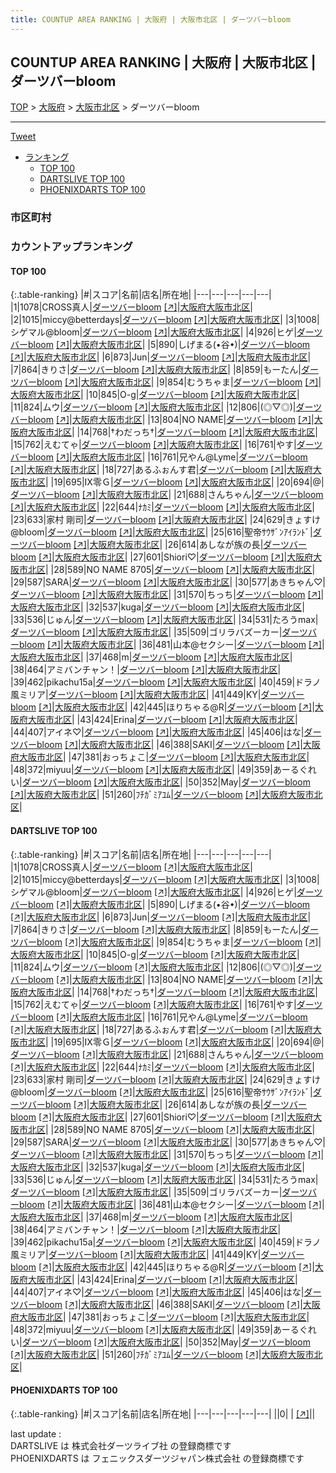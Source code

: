 ```yaml
---
title: COUNTUP AREA RANKING | 大阪府 | 大阪市北区 | ダーツバーbloom
---
```

## COUNTUP AREA RANKING | 大阪府 | 大阪市北区 | ダーツバーbloom

[TOP](/darts/rank/) > [大阪府](/darts/rank/大阪府/) > [大阪市北区](/darts/rank/大阪府/大阪市北区/) > ダーツバーbloom

___

<a href="https://twitter.com/share?ref_src=twsrc%5Etfw" data-text="COUNTUP AREA RANKING | 大阪府大阪市北区ダーツバーbloom" class="twitter-share-button" data-hashtags="DARTSLIVE,PHOENIXDARTS,darts,ダーツ" data-show-count="false">Tweet</a>

* [ランキング](#カウントアップランキング)
    * [TOP 100](#top-100)
    * [DARTSLIVE TOP 100](#dartslive-top-100)
    * [PHOENIXDARTS TOP 100](#phoenixdarts-top-100)

### 市区町村

<ul>

</ul>

### カウントアップランキング

#### TOP 100



{:.table-ranking}
|#|スコア|名前|店名|所在地|
|---|---|---|---|---|
|1|1078|<span class="rank-name-dl">CROSS真人</span>|<a href="/darts/rank/shops/dc8a082169d9123a790ab824ce8730e5.html">ダーツバーbloom</a> <a href="https://search.dartslive.com/jp/shop/dc8a082169d9123a790ab824ce8730e5">[↗]</a>|<a href="/darts/rank/大阪府/大阪市北区">大阪府大阪市北区</a>|
|2|1015|<span class="rank-name-dl">miccy@betterdays</span>|<a href="/darts/rank/shops/dc8a082169d9123a790ab824ce8730e5.html">ダーツバーbloom</a> <a href="https://search.dartslive.com/jp/shop/dc8a082169d9123a790ab824ce8730e5">[↗]</a>|<a href="/darts/rank/大阪府/大阪市北区">大阪府大阪市北区</a>|
|3|1008|<span class="rank-name-dl">シゲマル@bloom</span>|<a href="/darts/rank/shops/dc8a082169d9123a790ab824ce8730e5.html">ダーツバーbloom</a> <a href="https://search.dartslive.com/jp/shop/dc8a082169d9123a790ab824ce8730e5">[↗]</a>|<a href="/darts/rank/大阪府/大阪市北区">大阪府大阪市北区</a>|
|4|926|<span class="rank-name-dl">ヒゲ</span>|<a href="/darts/rank/shops/dc8a082169d9123a790ab824ce8730e5.html">ダーツバーbloom</a> <a href="https://search.dartslive.com/jp/shop/dc8a082169d9123a790ab824ce8730e5">[↗]</a>|<a href="/darts/rank/大阪府/大阪市北区">大阪府大阪市北区</a>|
|5|890|<span class="rank-name-dl">しげまる(•谷•)</span>|<a href="/darts/rank/shops/dc8a082169d9123a790ab824ce8730e5.html">ダーツバーbloom</a> <a href="https://search.dartslive.com/jp/shop/dc8a082169d9123a790ab824ce8730e5">[↗]</a>|<a href="/darts/rank/大阪府/大阪市北区">大阪府大阪市北区</a>|
|6|873|<span class="rank-name-dl">Jun</span>|<a href="/darts/rank/shops/dc8a082169d9123a790ab824ce8730e5.html">ダーツバーbloom</a> <a href="https://search.dartslive.com/jp/shop/dc8a082169d9123a790ab824ce8730e5">[↗]</a>|<a href="/darts/rank/大阪府/大阪市北区">大阪府大阪市北区</a>|
|7|864|<span class="rank-name-dl">きりさ</span>|<a href="/darts/rank/shops/dc8a082169d9123a790ab824ce8730e5.html">ダーツバーbloom</a> <a href="https://search.dartslive.com/jp/shop/dc8a082169d9123a790ab824ce8730e5">[↗]</a>|<a href="/darts/rank/大阪府/大阪市北区">大阪府大阪市北区</a>|
|8|859|<span class="rank-name-dl">もーたん</span>|<a href="/darts/rank/shops/dc8a082169d9123a790ab824ce8730e5.html">ダーツバーbloom</a> <a href="https://search.dartslive.com/jp/shop/dc8a082169d9123a790ab824ce8730e5">[↗]</a>|<a href="/darts/rank/大阪府/大阪市北区">大阪府大阪市北区</a>|
|9|854|<span class="rank-name-dl">むうちゃま</span>|<a href="/darts/rank/shops/dc8a082169d9123a790ab824ce8730e5.html">ダーツバーbloom</a> <a href="https://search.dartslive.com/jp/shop/dc8a082169d9123a790ab824ce8730e5">[↗]</a>|<a href="/darts/rank/大阪府/大阪市北区">大阪府大阪市北区</a>|
|10|845|<span class="rank-name-dl">O-g</span>|<a href="/darts/rank/shops/dc8a082169d9123a790ab824ce8730e5.html">ダーツバーbloom</a> <a href="https://search.dartslive.com/jp/shop/dc8a082169d9123a790ab824ce8730e5">[↗]</a>|<a href="/darts/rank/大阪府/大阪市北区">大阪府大阪市北区</a>|
|11|824|<span class="rank-name-dl">ムウ</span>|<a href="/darts/rank/shops/dc8a082169d9123a790ab824ce8730e5.html">ダーツバーbloom</a> <a href="https://search.dartslive.com/jp/shop/dc8a082169d9123a790ab824ce8730e5">[↗]</a>|<a href="/darts/rank/大阪府/大阪市北区">大阪府大阪市北区</a>|
|12|806|<span class="rank-name-dl">(◎▽◎)</span>|<a href="/darts/rank/shops/dc8a082169d9123a790ab824ce8730e5.html">ダーツバーbloom</a> <a href="https://search.dartslive.com/jp/shop/dc8a082169d9123a790ab824ce8730e5">[↗]</a>|<a href="/darts/rank/大阪府/大阪市北区">大阪府大阪市北区</a>|
|13|804|<span class="rank-name-dl">NO NAME</span>|<a href="/darts/rank/shops/dc8a082169d9123a790ab824ce8730e5.html">ダーツバーbloom</a> <a href="https://search.dartslive.com/jp/shop/dc8a082169d9123a790ab824ce8730e5">[↗]</a>|<a href="/darts/rank/大阪府/大阪市北区">大阪府大阪市北区</a>|
|14|768|<span class="rank-name-dl">†わだっち†</span>|<a href="/darts/rank/shops/dc8a082169d9123a790ab824ce8730e5.html">ダーツバーbloom</a> <a href="https://search.dartslive.com/jp/shop/dc8a082169d9123a790ab824ce8730e5">[↗]</a>|<a href="/darts/rank/大阪府/大阪市北区">大阪府大阪市北区</a>|
|15|762|<span class="rank-name-dl">えむてゃ</span>|<a href="/darts/rank/shops/dc8a082169d9123a790ab824ce8730e5.html">ダーツバーbloom</a> <a href="https://search.dartslive.com/jp/shop/dc8a082169d9123a790ab824ce8730e5">[↗]</a>|<a href="/darts/rank/大阪府/大阪市北区">大阪府大阪市北区</a>|
|16|761|<span class="rank-name-dl">やす</span>|<a href="/darts/rank/shops/dc8a082169d9123a790ab824ce8730e5.html">ダーツバーbloom</a> <a href="https://search.dartslive.com/jp/shop/dc8a082169d9123a790ab824ce8730e5">[↗]</a>|<a href="/darts/rank/大阪府/大阪市北区">大阪府大阪市北区</a>|
|16|761|<span class="rank-name-dl">兄やん@Lyme</span>|<a href="/darts/rank/shops/dc8a082169d9123a790ab824ce8730e5.html">ダーツバーbloom</a> <a href="https://search.dartslive.com/jp/shop/dc8a082169d9123a790ab824ce8730e5">[↗]</a>|<a href="/darts/rank/大阪府/大阪市北区">大阪府大阪市北区</a>|
|18|727|<span class="rank-name-dl">あるふぉんす君</span>|<a href="/darts/rank/shops/dc8a082169d9123a790ab824ce8730e5.html">ダーツバーbloom</a> <a href="https://search.dartslive.com/jp/shop/dc8a082169d9123a790ab824ce8730e5">[↗]</a>|<a href="/darts/rank/大阪府/大阪市北区">大阪府大阪市北区</a>|
|19|695|<span class="rank-name-dl">Ⅸ零Ｇ</span>|<a href="/darts/rank/shops/dc8a082169d9123a790ab824ce8730e5.html">ダーツバーbloom</a> <a href="https://search.dartslive.com/jp/shop/dc8a082169d9123a790ab824ce8730e5">[↗]</a>|<a href="/darts/rank/大阪府/大阪市北区">大阪府大阪市北区</a>|
|20|694|<span class="rank-name-dl">@</span>|<a href="/darts/rank/shops/dc8a082169d9123a790ab824ce8730e5.html">ダーツバーbloom</a> <a href="https://search.dartslive.com/jp/shop/dc8a082169d9123a790ab824ce8730e5">[↗]</a>|<a href="/darts/rank/大阪府/大阪市北区">大阪府大阪市北区</a>|
|21|688|<span class="rank-name-dl">さんちゃん</span>|<a href="/darts/rank/shops/dc8a082169d9123a790ab824ce8730e5.html">ダーツバーbloom</a> <a href="https://search.dartslive.com/jp/shop/dc8a082169d9123a790ab824ce8730e5">[↗]</a>|<a href="/darts/rank/大阪府/大阪市北区">大阪府大阪市北区</a>|
|22|644|<span class="rank-name-dl">ﾅｶﾐ</span>|<a href="/darts/rank/shops/dc8a082169d9123a790ab824ce8730e5.html">ダーツバーbloom</a> <a href="https://search.dartslive.com/jp/shop/dc8a082169d9123a790ab824ce8730e5">[↗]</a>|<a href="/darts/rank/大阪府/大阪市北区">大阪府大阪市北区</a>|
|23|633|<span class="rank-name-dl">家村 剛司</span>|<a href="/darts/rank/shops/dc8a082169d9123a790ab824ce8730e5.html">ダーツバーbloom</a> <a href="https://search.dartslive.com/jp/shop/dc8a082169d9123a790ab824ce8730e5">[↗]</a>|<a href="/darts/rank/大阪府/大阪市北区">大阪府大阪市北区</a>|
|24|629|<span class="rank-name-dl">きょすけ@bloom</span>|<a href="/darts/rank/shops/dc8a082169d9123a790ab824ce8730e5.html">ダーツバーbloom</a> <a href="https://search.dartslive.com/jp/shop/dc8a082169d9123a790ab824ce8730e5">[↗]</a>|<a href="/darts/rank/大阪府/大阪市北区">大阪府大阪市北区</a>|
|25|616|<span class="rank-name-dl">聖帝ｻｳｻﾞﾝｱｲﾗﾝﾄﾞ</span>|<a href="/darts/rank/shops/dc8a082169d9123a790ab824ce8730e5.html">ダーツバーbloom</a> <a href="https://search.dartslive.com/jp/shop/dc8a082169d9123a790ab824ce8730e5">[↗]</a>|<a href="/darts/rank/大阪府/大阪市北区">大阪府大阪市北区</a>|
|26|614|<span class="rank-name-dl">あしなが族の長</span>|<a href="/darts/rank/shops/dc8a082169d9123a790ab824ce8730e5.html">ダーツバーbloom</a> <a href="https://search.dartslive.com/jp/shop/dc8a082169d9123a790ab824ce8730e5">[↗]</a>|<a href="/darts/rank/大阪府/大阪市北区">大阪府大阪市北区</a>|
|27|601|<span class="rank-name-dl">Shiori♡</span>|<a href="/darts/rank/shops/dc8a082169d9123a790ab824ce8730e5.html">ダーツバーbloom</a> <a href="https://search.dartslive.com/jp/shop/dc8a082169d9123a790ab824ce8730e5">[↗]</a>|<a href="/darts/rank/大阪府/大阪市北区">大阪府大阪市北区</a>|
|28|589|<span class="rank-name-dl">NO NAME 8705</span>|<a href="/darts/rank/shops/dc8a082169d9123a790ab824ce8730e5.html">ダーツバーbloom</a> <a href="https://search.dartslive.com/jp/shop/dc8a082169d9123a790ab824ce8730e5">[↗]</a>|<a href="/darts/rank/大阪府/大阪市北区">大阪府大阪市北区</a>|
|29|587|<span class="rank-name-dl">SARA</span>|<a href="/darts/rank/shops/dc8a082169d9123a790ab824ce8730e5.html">ダーツバーbloom</a> <a href="https://search.dartslive.com/jp/shop/dc8a082169d9123a790ab824ce8730e5">[↗]</a>|<a href="/darts/rank/大阪府/大阪市北区">大阪府大阪市北区</a>|
|30|577|<span class="rank-name-dl">あきちゃん♡</span>|<a href="/darts/rank/shops/dc8a082169d9123a790ab824ce8730e5.html">ダーツバーbloom</a> <a href="https://search.dartslive.com/jp/shop/dc8a082169d9123a790ab824ce8730e5">[↗]</a>|<a href="/darts/rank/大阪府/大阪市北区">大阪府大阪市北区</a>|
|31|570|<span class="rank-name-dl">ちっち</span>|<a href="/darts/rank/shops/dc8a082169d9123a790ab824ce8730e5.html">ダーツバーbloom</a> <a href="https://search.dartslive.com/jp/shop/dc8a082169d9123a790ab824ce8730e5">[↗]</a>|<a href="/darts/rank/大阪府/大阪市北区">大阪府大阪市北区</a>|
|32|537|<span class="rank-name-dl">kuga</span>|<a href="/darts/rank/shops/dc8a082169d9123a790ab824ce8730e5.html">ダーツバーbloom</a> <a href="https://search.dartslive.com/jp/shop/dc8a082169d9123a790ab824ce8730e5">[↗]</a>|<a href="/darts/rank/大阪府/大阪市北区">大阪府大阪市北区</a>|
|33|536|<span class="rank-name-dl">じゅん</span>|<a href="/darts/rank/shops/dc8a082169d9123a790ab824ce8730e5.html">ダーツバーbloom</a> <a href="https://search.dartslive.com/jp/shop/dc8a082169d9123a790ab824ce8730e5">[↗]</a>|<a href="/darts/rank/大阪府/大阪市北区">大阪府大阪市北区</a>|
|34|531|<span class="rank-name-dl">たろうmax</span>|<a href="/darts/rank/shops/dc8a082169d9123a790ab824ce8730e5.html">ダーツバーbloom</a> <a href="https://search.dartslive.com/jp/shop/dc8a082169d9123a790ab824ce8730e5">[↗]</a>|<a href="/darts/rank/大阪府/大阪市北区">大阪府大阪市北区</a>|
|35|509|<span class="rank-name-dl">ゴリラバズーカー</span>|<a href="/darts/rank/shops/dc8a082169d9123a790ab824ce8730e5.html">ダーツバーbloom</a> <a href="https://search.dartslive.com/jp/shop/dc8a082169d9123a790ab824ce8730e5">[↗]</a>|<a href="/darts/rank/大阪府/大阪市北区">大阪府大阪市北区</a>|
|36|481|<span class="rank-name-dl">山本@セクシー</span>|<a href="/darts/rank/shops/dc8a082169d9123a790ab824ce8730e5.html">ダーツバーbloom</a> <a href="https://search.dartslive.com/jp/shop/dc8a082169d9123a790ab824ce8730e5">[↗]</a>|<a href="/darts/rank/大阪府/大阪市北区">大阪府大阪市北区</a>|
|37|468|<span class="rank-name-dl">m</span>|<a href="/darts/rank/shops/dc8a082169d9123a790ab824ce8730e5.html">ダーツバーbloom</a> <a href="https://search.dartslive.com/jp/shop/dc8a082169d9123a790ab824ce8730e5">[↗]</a>|<a href="/darts/rank/大阪府/大阪市北区">大阪府大阪市北区</a>|
|38|464|<span class="rank-name-dl">アミバンチャン！</span>|<a href="/darts/rank/shops/dc8a082169d9123a790ab824ce8730e5.html">ダーツバーbloom</a> <a href="https://search.dartslive.com/jp/shop/dc8a082169d9123a790ab824ce8730e5">[↗]</a>|<a href="/darts/rank/大阪府/大阪市北区">大阪府大阪市北区</a>|
|39|462|<span class="rank-name-dl">pikachu15a</span>|<a href="/darts/rank/shops/dc8a082169d9123a790ab824ce8730e5.html">ダーツバーbloom</a> <a href="https://search.dartslive.com/jp/shop/dc8a082169d9123a790ab824ce8730e5">[↗]</a>|<a href="/darts/rank/大阪府/大阪市北区">大阪府大阪市北区</a>|
|40|459|<span class="rank-name-dl">ドラノ風ミリア</span>|<a href="/darts/rank/shops/dc8a082169d9123a790ab824ce8730e5.html">ダーツバーbloom</a> <a href="https://search.dartslive.com/jp/shop/dc8a082169d9123a790ab824ce8730e5">[↗]</a>|<a href="/darts/rank/大阪府/大阪市北区">大阪府大阪市北区</a>|
|41|449|<span class="rank-name-dl">KY</span>|<a href="/darts/rank/shops/dc8a082169d9123a790ab824ce8730e5.html">ダーツバーbloom</a> <a href="https://search.dartslive.com/jp/shop/dc8a082169d9123a790ab824ce8730e5">[↗]</a>|<a href="/darts/rank/大阪府/大阪市北区">大阪府大阪市北区</a>|
|42|445|<span class="rank-name-dl">ほりちゃる@R</span>|<a href="/darts/rank/shops/dc8a082169d9123a790ab824ce8730e5.html">ダーツバーbloom</a> <a href="https://search.dartslive.com/jp/shop/dc8a082169d9123a790ab824ce8730e5">[↗]</a>|<a href="/darts/rank/大阪府/大阪市北区">大阪府大阪市北区</a>|
|43|424|<span class="rank-name-dl">Erina</span>|<a href="/darts/rank/shops/dc8a082169d9123a790ab824ce8730e5.html">ダーツバーbloom</a> <a href="https://search.dartslive.com/jp/shop/dc8a082169d9123a790ab824ce8730e5">[↗]</a>|<a href="/darts/rank/大阪府/大阪市北区">大阪府大阪市北区</a>|
|44|407|<span class="rank-name-dl">アイネ♡</span>|<a href="/darts/rank/shops/dc8a082169d9123a790ab824ce8730e5.html">ダーツバーbloom</a> <a href="https://search.dartslive.com/jp/shop/dc8a082169d9123a790ab824ce8730e5">[↗]</a>|<a href="/darts/rank/大阪府/大阪市北区">大阪府大阪市北区</a>|
|45|406|<span class="rank-name-dl">はな</span>|<a href="/darts/rank/shops/dc8a082169d9123a790ab824ce8730e5.html">ダーツバーbloom</a> <a href="https://search.dartslive.com/jp/shop/dc8a082169d9123a790ab824ce8730e5">[↗]</a>|<a href="/darts/rank/大阪府/大阪市北区">大阪府大阪市北区</a>|
|46|388|<span class="rank-name-dl">SAKI</span>|<a href="/darts/rank/shops/dc8a082169d9123a790ab824ce8730e5.html">ダーツバーbloom</a> <a href="https://search.dartslive.com/jp/shop/dc8a082169d9123a790ab824ce8730e5">[↗]</a>|<a href="/darts/rank/大阪府/大阪市北区">大阪府大阪市北区</a>|
|47|381|<span class="rank-name-dl">おっちょこ</span>|<a href="/darts/rank/shops/dc8a082169d9123a790ab824ce8730e5.html">ダーツバーbloom</a> <a href="https://search.dartslive.com/jp/shop/dc8a082169d9123a790ab824ce8730e5">[↗]</a>|<a href="/darts/rank/大阪府/大阪市北区">大阪府大阪市北区</a>|
|48|372|<span class="rank-name-dl">miyuu</span>|<a href="/darts/rank/shops/dc8a082169d9123a790ab824ce8730e5.html">ダーツバーbloom</a> <a href="https://search.dartslive.com/jp/shop/dc8a082169d9123a790ab824ce8730e5">[↗]</a>|<a href="/darts/rank/大阪府/大阪市北区">大阪府大阪市北区</a>|
|49|359|<span class="rank-name-dl">あーるぐれい</span>|<a href="/darts/rank/shops/dc8a082169d9123a790ab824ce8730e5.html">ダーツバーbloom</a> <a href="https://search.dartslive.com/jp/shop/dc8a082169d9123a790ab824ce8730e5">[↗]</a>|<a href="/darts/rank/大阪府/大阪市北区">大阪府大阪市北区</a>|
|50|352|<span class="rank-name-dl">May</span>|<a href="/darts/rank/shops/dc8a082169d9123a790ab824ce8730e5.html">ダーツバーbloom</a> <a href="https://search.dartslive.com/jp/shop/dc8a082169d9123a790ab824ce8730e5">[↗]</a>|<a href="/darts/rank/大阪府/大阪市北区">大阪府大阪市北区</a>|
|51|260|<span class="rank-name-dl">ﾌﾁｶﾞﾐｱﾕﾑ</span>|<a href="/darts/rank/shops/dc8a082169d9123a790ab824ce8730e5.html">ダーツバーbloom</a> <a href="https://search.dartslive.com/jp/shop/dc8a082169d9123a790ab824ce8730e5">[↗]</a>|<a href="/darts/rank/大阪府/大阪市北区">大阪府大阪市北区</a>|


#### DARTSLIVE TOP 100



{:.table-ranking}
|#|スコア|名前|店名|所在地|
|---|---|---|---|---|
|1|1078|<span class="rank-name-dl">CROSS真人</span>|<a href="/darts/rank/shops/dc8a082169d9123a790ab824ce8730e5.html">ダーツバーbloom</a> <a href="https://search.dartslive.com/jp/shop/dc8a082169d9123a790ab824ce8730e5">[↗]</a>|<a href="/darts/rank/大阪府/大阪市北区">大阪府大阪市北区</a>|
|2|1015|<span class="rank-name-dl">miccy@betterdays</span>|<a href="/darts/rank/shops/dc8a082169d9123a790ab824ce8730e5.html">ダーツバーbloom</a> <a href="https://search.dartslive.com/jp/shop/dc8a082169d9123a790ab824ce8730e5">[↗]</a>|<a href="/darts/rank/大阪府/大阪市北区">大阪府大阪市北区</a>|
|3|1008|<span class="rank-name-dl">シゲマル@bloom</span>|<a href="/darts/rank/shops/dc8a082169d9123a790ab824ce8730e5.html">ダーツバーbloom</a> <a href="https://search.dartslive.com/jp/shop/dc8a082169d9123a790ab824ce8730e5">[↗]</a>|<a href="/darts/rank/大阪府/大阪市北区">大阪府大阪市北区</a>|
|4|926|<span class="rank-name-dl">ヒゲ</span>|<a href="/darts/rank/shops/dc8a082169d9123a790ab824ce8730e5.html">ダーツバーbloom</a> <a href="https://search.dartslive.com/jp/shop/dc8a082169d9123a790ab824ce8730e5">[↗]</a>|<a href="/darts/rank/大阪府/大阪市北区">大阪府大阪市北区</a>|
|5|890|<span class="rank-name-dl">しげまる(•谷•)</span>|<a href="/darts/rank/shops/dc8a082169d9123a790ab824ce8730e5.html">ダーツバーbloom</a> <a href="https://search.dartslive.com/jp/shop/dc8a082169d9123a790ab824ce8730e5">[↗]</a>|<a href="/darts/rank/大阪府/大阪市北区">大阪府大阪市北区</a>|
|6|873|<span class="rank-name-dl">Jun</span>|<a href="/darts/rank/shops/dc8a082169d9123a790ab824ce8730e5.html">ダーツバーbloom</a> <a href="https://search.dartslive.com/jp/shop/dc8a082169d9123a790ab824ce8730e5">[↗]</a>|<a href="/darts/rank/大阪府/大阪市北区">大阪府大阪市北区</a>|
|7|864|<span class="rank-name-dl">きりさ</span>|<a href="/darts/rank/shops/dc8a082169d9123a790ab824ce8730e5.html">ダーツバーbloom</a> <a href="https://search.dartslive.com/jp/shop/dc8a082169d9123a790ab824ce8730e5">[↗]</a>|<a href="/darts/rank/大阪府/大阪市北区">大阪府大阪市北区</a>|
|8|859|<span class="rank-name-dl">もーたん</span>|<a href="/darts/rank/shops/dc8a082169d9123a790ab824ce8730e5.html">ダーツバーbloom</a> <a href="https://search.dartslive.com/jp/shop/dc8a082169d9123a790ab824ce8730e5">[↗]</a>|<a href="/darts/rank/大阪府/大阪市北区">大阪府大阪市北区</a>|
|9|854|<span class="rank-name-dl">むうちゃま</span>|<a href="/darts/rank/shops/dc8a082169d9123a790ab824ce8730e5.html">ダーツバーbloom</a> <a href="https://search.dartslive.com/jp/shop/dc8a082169d9123a790ab824ce8730e5">[↗]</a>|<a href="/darts/rank/大阪府/大阪市北区">大阪府大阪市北区</a>|
|10|845|<span class="rank-name-dl">O-g</span>|<a href="/darts/rank/shops/dc8a082169d9123a790ab824ce8730e5.html">ダーツバーbloom</a> <a href="https://search.dartslive.com/jp/shop/dc8a082169d9123a790ab824ce8730e5">[↗]</a>|<a href="/darts/rank/大阪府/大阪市北区">大阪府大阪市北区</a>|
|11|824|<span class="rank-name-dl">ムウ</span>|<a href="/darts/rank/shops/dc8a082169d9123a790ab824ce8730e5.html">ダーツバーbloom</a> <a href="https://search.dartslive.com/jp/shop/dc8a082169d9123a790ab824ce8730e5">[↗]</a>|<a href="/darts/rank/大阪府/大阪市北区">大阪府大阪市北区</a>|
|12|806|<span class="rank-name-dl">(◎▽◎)</span>|<a href="/darts/rank/shops/dc8a082169d9123a790ab824ce8730e5.html">ダーツバーbloom</a> <a href="https://search.dartslive.com/jp/shop/dc8a082169d9123a790ab824ce8730e5">[↗]</a>|<a href="/darts/rank/大阪府/大阪市北区">大阪府大阪市北区</a>|
|13|804|<span class="rank-name-dl">NO NAME</span>|<a href="/darts/rank/shops/dc8a082169d9123a790ab824ce8730e5.html">ダーツバーbloom</a> <a href="https://search.dartslive.com/jp/shop/dc8a082169d9123a790ab824ce8730e5">[↗]</a>|<a href="/darts/rank/大阪府/大阪市北区">大阪府大阪市北区</a>|
|14|768|<span class="rank-name-dl">†わだっち†</span>|<a href="/darts/rank/shops/dc8a082169d9123a790ab824ce8730e5.html">ダーツバーbloom</a> <a href="https://search.dartslive.com/jp/shop/dc8a082169d9123a790ab824ce8730e5">[↗]</a>|<a href="/darts/rank/大阪府/大阪市北区">大阪府大阪市北区</a>|
|15|762|<span class="rank-name-dl">えむてゃ</span>|<a href="/darts/rank/shops/dc8a082169d9123a790ab824ce8730e5.html">ダーツバーbloom</a> <a href="https://search.dartslive.com/jp/shop/dc8a082169d9123a790ab824ce8730e5">[↗]</a>|<a href="/darts/rank/大阪府/大阪市北区">大阪府大阪市北区</a>|
|16|761|<span class="rank-name-dl">やす</span>|<a href="/darts/rank/shops/dc8a082169d9123a790ab824ce8730e5.html">ダーツバーbloom</a> <a href="https://search.dartslive.com/jp/shop/dc8a082169d9123a790ab824ce8730e5">[↗]</a>|<a href="/darts/rank/大阪府/大阪市北区">大阪府大阪市北区</a>|
|16|761|<span class="rank-name-dl">兄やん@Lyme</span>|<a href="/darts/rank/shops/dc8a082169d9123a790ab824ce8730e5.html">ダーツバーbloom</a> <a href="https://search.dartslive.com/jp/shop/dc8a082169d9123a790ab824ce8730e5">[↗]</a>|<a href="/darts/rank/大阪府/大阪市北区">大阪府大阪市北区</a>|
|18|727|<span class="rank-name-dl">あるふぉんす君</span>|<a href="/darts/rank/shops/dc8a082169d9123a790ab824ce8730e5.html">ダーツバーbloom</a> <a href="https://search.dartslive.com/jp/shop/dc8a082169d9123a790ab824ce8730e5">[↗]</a>|<a href="/darts/rank/大阪府/大阪市北区">大阪府大阪市北区</a>|
|19|695|<span class="rank-name-dl">Ⅸ零Ｇ</span>|<a href="/darts/rank/shops/dc8a082169d9123a790ab824ce8730e5.html">ダーツバーbloom</a> <a href="https://search.dartslive.com/jp/shop/dc8a082169d9123a790ab824ce8730e5">[↗]</a>|<a href="/darts/rank/大阪府/大阪市北区">大阪府大阪市北区</a>|
|20|694|<span class="rank-name-dl">@</span>|<a href="/darts/rank/shops/dc8a082169d9123a790ab824ce8730e5.html">ダーツバーbloom</a> <a href="https://search.dartslive.com/jp/shop/dc8a082169d9123a790ab824ce8730e5">[↗]</a>|<a href="/darts/rank/大阪府/大阪市北区">大阪府大阪市北区</a>|
|21|688|<span class="rank-name-dl">さんちゃん</span>|<a href="/darts/rank/shops/dc8a082169d9123a790ab824ce8730e5.html">ダーツバーbloom</a> <a href="https://search.dartslive.com/jp/shop/dc8a082169d9123a790ab824ce8730e5">[↗]</a>|<a href="/darts/rank/大阪府/大阪市北区">大阪府大阪市北区</a>|
|22|644|<span class="rank-name-dl">ﾅｶﾐ</span>|<a href="/darts/rank/shops/dc8a082169d9123a790ab824ce8730e5.html">ダーツバーbloom</a> <a href="https://search.dartslive.com/jp/shop/dc8a082169d9123a790ab824ce8730e5">[↗]</a>|<a href="/darts/rank/大阪府/大阪市北区">大阪府大阪市北区</a>|
|23|633|<span class="rank-name-dl">家村 剛司</span>|<a href="/darts/rank/shops/dc8a082169d9123a790ab824ce8730e5.html">ダーツバーbloom</a> <a href="https://search.dartslive.com/jp/shop/dc8a082169d9123a790ab824ce8730e5">[↗]</a>|<a href="/darts/rank/大阪府/大阪市北区">大阪府大阪市北区</a>|
|24|629|<span class="rank-name-dl">きょすけ@bloom</span>|<a href="/darts/rank/shops/dc8a082169d9123a790ab824ce8730e5.html">ダーツバーbloom</a> <a href="https://search.dartslive.com/jp/shop/dc8a082169d9123a790ab824ce8730e5">[↗]</a>|<a href="/darts/rank/大阪府/大阪市北区">大阪府大阪市北区</a>|
|25|616|<span class="rank-name-dl">聖帝ｻｳｻﾞﾝｱｲﾗﾝﾄﾞ</span>|<a href="/darts/rank/shops/dc8a082169d9123a790ab824ce8730e5.html">ダーツバーbloom</a> <a href="https://search.dartslive.com/jp/shop/dc8a082169d9123a790ab824ce8730e5">[↗]</a>|<a href="/darts/rank/大阪府/大阪市北区">大阪府大阪市北区</a>|
|26|614|<span class="rank-name-dl">あしなが族の長</span>|<a href="/darts/rank/shops/dc8a082169d9123a790ab824ce8730e5.html">ダーツバーbloom</a> <a href="https://search.dartslive.com/jp/shop/dc8a082169d9123a790ab824ce8730e5">[↗]</a>|<a href="/darts/rank/大阪府/大阪市北区">大阪府大阪市北区</a>|
|27|601|<span class="rank-name-dl">Shiori♡</span>|<a href="/darts/rank/shops/dc8a082169d9123a790ab824ce8730e5.html">ダーツバーbloom</a> <a href="https://search.dartslive.com/jp/shop/dc8a082169d9123a790ab824ce8730e5">[↗]</a>|<a href="/darts/rank/大阪府/大阪市北区">大阪府大阪市北区</a>|
|28|589|<span class="rank-name-dl">NO NAME 8705</span>|<a href="/darts/rank/shops/dc8a082169d9123a790ab824ce8730e5.html">ダーツバーbloom</a> <a href="https://search.dartslive.com/jp/shop/dc8a082169d9123a790ab824ce8730e5">[↗]</a>|<a href="/darts/rank/大阪府/大阪市北区">大阪府大阪市北区</a>|
|29|587|<span class="rank-name-dl">SARA</span>|<a href="/darts/rank/shops/dc8a082169d9123a790ab824ce8730e5.html">ダーツバーbloom</a> <a href="https://search.dartslive.com/jp/shop/dc8a082169d9123a790ab824ce8730e5">[↗]</a>|<a href="/darts/rank/大阪府/大阪市北区">大阪府大阪市北区</a>|
|30|577|<span class="rank-name-dl">あきちゃん♡</span>|<a href="/darts/rank/shops/dc8a082169d9123a790ab824ce8730e5.html">ダーツバーbloom</a> <a href="https://search.dartslive.com/jp/shop/dc8a082169d9123a790ab824ce8730e5">[↗]</a>|<a href="/darts/rank/大阪府/大阪市北区">大阪府大阪市北区</a>|
|31|570|<span class="rank-name-dl">ちっち</span>|<a href="/darts/rank/shops/dc8a082169d9123a790ab824ce8730e5.html">ダーツバーbloom</a> <a href="https://search.dartslive.com/jp/shop/dc8a082169d9123a790ab824ce8730e5">[↗]</a>|<a href="/darts/rank/大阪府/大阪市北区">大阪府大阪市北区</a>|
|32|537|<span class="rank-name-dl">kuga</span>|<a href="/darts/rank/shops/dc8a082169d9123a790ab824ce8730e5.html">ダーツバーbloom</a> <a href="https://search.dartslive.com/jp/shop/dc8a082169d9123a790ab824ce8730e5">[↗]</a>|<a href="/darts/rank/大阪府/大阪市北区">大阪府大阪市北区</a>|
|33|536|<span class="rank-name-dl">じゅん</span>|<a href="/darts/rank/shops/dc8a082169d9123a790ab824ce8730e5.html">ダーツバーbloom</a> <a href="https://search.dartslive.com/jp/shop/dc8a082169d9123a790ab824ce8730e5">[↗]</a>|<a href="/darts/rank/大阪府/大阪市北区">大阪府大阪市北区</a>|
|34|531|<span class="rank-name-dl">たろうmax</span>|<a href="/darts/rank/shops/dc8a082169d9123a790ab824ce8730e5.html">ダーツバーbloom</a> <a href="https://search.dartslive.com/jp/shop/dc8a082169d9123a790ab824ce8730e5">[↗]</a>|<a href="/darts/rank/大阪府/大阪市北区">大阪府大阪市北区</a>|
|35|509|<span class="rank-name-dl">ゴリラバズーカー</span>|<a href="/darts/rank/shops/dc8a082169d9123a790ab824ce8730e5.html">ダーツバーbloom</a> <a href="https://search.dartslive.com/jp/shop/dc8a082169d9123a790ab824ce8730e5">[↗]</a>|<a href="/darts/rank/大阪府/大阪市北区">大阪府大阪市北区</a>|
|36|481|<span class="rank-name-dl">山本@セクシー</span>|<a href="/darts/rank/shops/dc8a082169d9123a790ab824ce8730e5.html">ダーツバーbloom</a> <a href="https://search.dartslive.com/jp/shop/dc8a082169d9123a790ab824ce8730e5">[↗]</a>|<a href="/darts/rank/大阪府/大阪市北区">大阪府大阪市北区</a>|
|37|468|<span class="rank-name-dl">m</span>|<a href="/darts/rank/shops/dc8a082169d9123a790ab824ce8730e5.html">ダーツバーbloom</a> <a href="https://search.dartslive.com/jp/shop/dc8a082169d9123a790ab824ce8730e5">[↗]</a>|<a href="/darts/rank/大阪府/大阪市北区">大阪府大阪市北区</a>|
|38|464|<span class="rank-name-dl">アミバンチャン！</span>|<a href="/darts/rank/shops/dc8a082169d9123a790ab824ce8730e5.html">ダーツバーbloom</a> <a href="https://search.dartslive.com/jp/shop/dc8a082169d9123a790ab824ce8730e5">[↗]</a>|<a href="/darts/rank/大阪府/大阪市北区">大阪府大阪市北区</a>|
|39|462|<span class="rank-name-dl">pikachu15a</span>|<a href="/darts/rank/shops/dc8a082169d9123a790ab824ce8730e5.html">ダーツバーbloom</a> <a href="https://search.dartslive.com/jp/shop/dc8a082169d9123a790ab824ce8730e5">[↗]</a>|<a href="/darts/rank/大阪府/大阪市北区">大阪府大阪市北区</a>|
|40|459|<span class="rank-name-dl">ドラノ風ミリア</span>|<a href="/darts/rank/shops/dc8a082169d9123a790ab824ce8730e5.html">ダーツバーbloom</a> <a href="https://search.dartslive.com/jp/shop/dc8a082169d9123a790ab824ce8730e5">[↗]</a>|<a href="/darts/rank/大阪府/大阪市北区">大阪府大阪市北区</a>|
|41|449|<span class="rank-name-dl">KY</span>|<a href="/darts/rank/shops/dc8a082169d9123a790ab824ce8730e5.html">ダーツバーbloom</a> <a href="https://search.dartslive.com/jp/shop/dc8a082169d9123a790ab824ce8730e5">[↗]</a>|<a href="/darts/rank/大阪府/大阪市北区">大阪府大阪市北区</a>|
|42|445|<span class="rank-name-dl">ほりちゃる@R</span>|<a href="/darts/rank/shops/dc8a082169d9123a790ab824ce8730e5.html">ダーツバーbloom</a> <a href="https://search.dartslive.com/jp/shop/dc8a082169d9123a790ab824ce8730e5">[↗]</a>|<a href="/darts/rank/大阪府/大阪市北区">大阪府大阪市北区</a>|
|43|424|<span class="rank-name-dl">Erina</span>|<a href="/darts/rank/shops/dc8a082169d9123a790ab824ce8730e5.html">ダーツバーbloom</a> <a href="https://search.dartslive.com/jp/shop/dc8a082169d9123a790ab824ce8730e5">[↗]</a>|<a href="/darts/rank/大阪府/大阪市北区">大阪府大阪市北区</a>|
|44|407|<span class="rank-name-dl">アイネ♡</span>|<a href="/darts/rank/shops/dc8a082169d9123a790ab824ce8730e5.html">ダーツバーbloom</a> <a href="https://search.dartslive.com/jp/shop/dc8a082169d9123a790ab824ce8730e5">[↗]</a>|<a href="/darts/rank/大阪府/大阪市北区">大阪府大阪市北区</a>|
|45|406|<span class="rank-name-dl">はな</span>|<a href="/darts/rank/shops/dc8a082169d9123a790ab824ce8730e5.html">ダーツバーbloom</a> <a href="https://search.dartslive.com/jp/shop/dc8a082169d9123a790ab824ce8730e5">[↗]</a>|<a href="/darts/rank/大阪府/大阪市北区">大阪府大阪市北区</a>|
|46|388|<span class="rank-name-dl">SAKI</span>|<a href="/darts/rank/shops/dc8a082169d9123a790ab824ce8730e5.html">ダーツバーbloom</a> <a href="https://search.dartslive.com/jp/shop/dc8a082169d9123a790ab824ce8730e5">[↗]</a>|<a href="/darts/rank/大阪府/大阪市北区">大阪府大阪市北区</a>|
|47|381|<span class="rank-name-dl">おっちょこ</span>|<a href="/darts/rank/shops/dc8a082169d9123a790ab824ce8730e5.html">ダーツバーbloom</a> <a href="https://search.dartslive.com/jp/shop/dc8a082169d9123a790ab824ce8730e5">[↗]</a>|<a href="/darts/rank/大阪府/大阪市北区">大阪府大阪市北区</a>|
|48|372|<span class="rank-name-dl">miyuu</span>|<a href="/darts/rank/shops/dc8a082169d9123a790ab824ce8730e5.html">ダーツバーbloom</a> <a href="https://search.dartslive.com/jp/shop/dc8a082169d9123a790ab824ce8730e5">[↗]</a>|<a href="/darts/rank/大阪府/大阪市北区">大阪府大阪市北区</a>|
|49|359|<span class="rank-name-dl">あーるぐれい</span>|<a href="/darts/rank/shops/dc8a082169d9123a790ab824ce8730e5.html">ダーツバーbloom</a> <a href="https://search.dartslive.com/jp/shop/dc8a082169d9123a790ab824ce8730e5">[↗]</a>|<a href="/darts/rank/大阪府/大阪市北区">大阪府大阪市北区</a>|
|50|352|<span class="rank-name-dl">May</span>|<a href="/darts/rank/shops/dc8a082169d9123a790ab824ce8730e5.html">ダーツバーbloom</a> <a href="https://search.dartslive.com/jp/shop/dc8a082169d9123a790ab824ce8730e5">[↗]</a>|<a href="/darts/rank/大阪府/大阪市北区">大阪府大阪市北区</a>|
|51|260|<span class="rank-name-dl">ﾌﾁｶﾞﾐｱﾕﾑ</span>|<a href="/darts/rank/shops/dc8a082169d9123a790ab824ce8730e5.html">ダーツバーbloom</a> <a href="https://search.dartslive.com/jp/shop/dc8a082169d9123a790ab824ce8730e5">[↗]</a>|<a href="/darts/rank/大阪府/大阪市北区">大阪府大阪市北区</a>|


#### PHOENIXDARTS TOP 100



{:.table-ranking}
|#|スコア|名前|店名|所在地|
|---|---|---|---|---|
||0|<span class="rank-name-dl"> </span>|<a href="/darts/rank/shops/.html"></a> <a href="">[↗]</a>|<a href="/darts/rank//"></a>|


<div class="footer border-top border-gray-light mt-5 pt-3 text-right text-gray">
    last update : <span style="font-weight: italic" id="foot_last_modified"></span><br />
    DARTSLIVE は 株式会社ダーツライブ社 の登録商標です<br />
    PHOENIXDARTS は フェニックスダーツジャパン株式会社 の登録商標です<br />
</div>

<script src="https://cdnjs.cloudflare.com/ajax/libs/jquery.tablesorter/2.31.3/js/jquery.tablesorter.min.js" integrity="sha512-qzgd5cYSZcosqpzpn7zF2ZId8f/8CHmFKZ8j7mU4OUXTNRd5g+ZHBPsgKEwoqxCtdQvExE5LprwwPAgoicguNg==" crossorigin="anonymous" referrerpolicy="no-referrer"></script>
<link rel="stylesheet" href="https://cdnjs.cloudflare.com/ajax/libs/jquery.tablesorter/2.31.3/css/theme.default.min.css" integrity="sha512-wghhOJkjQX0Lh3NSWvNKeZ0ZpNn+SPVXX1Qyc9OCaogADktxrBiBdKGDoqVUOyhStvMBmJQ8ZdMHiR3wuEq8+w==" crossorigin="anonymous" referrerpolicy="no-referrer" />
<script>
$(function() {
    $(".table-ranking").tablesorter({sortList:[[0, 0]]});
    $("#foot_last_modified").text(formatDate(new Date(document.lastModified), 'yyyy-MM-dd HH:mm:ss'));
});
</script>

<script async src="https://platform.twitter.com/widgets.js" charset="utf-8"></script>